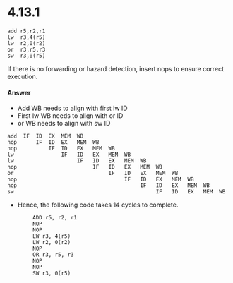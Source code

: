 # 4.13.1
```
add r5,r2,r1
lw  r3,4(r5)
lw  r2,0(r2)
or  r3,r5,r3
sw  r3,0(r5)
```
If there is no forwarding or hazard detection, insert nops to ensure correct execution.
#### Answer
* Add WB needs to align with first lw ID
* First lw WB needs to align with or ID
* or WB needs to align with sw ID
```
add  IF  ID  EX  MEM  WB
nop      IF  ID  EX   MEM  WB
nop          IF  ID   EX   MEM  WB
lw               IF   ID   EX   MEM  WB
lw                    IF   ID   EX   MEM  WB
nop                        IF   ID   EX   MEM  WB
or                              IF   ID   EX   MEM  WB
nop                                  IF   ID   EX   MEM  WB
nop                                       IF   ID   EX   MEM  WB
sw                                             IF   ID   EX   MEM  WB
```
* Hence, the following code takes 14 cycles to complete.

```
        ADD r5, r2, r1
        NOP
        NOP
        LW r3, 4(r5)
        LW r2, 0(r2)
        NOP
        OR r3, r5, r3
        NOP
        NOP
        SW r3, 0(r5)
```
